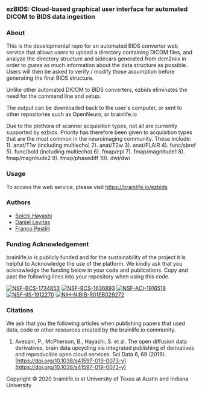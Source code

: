 ### ezBIDS: Cloud-based graphical user interface for automated DICOM to BIDS data ingestion

### About
This is the developmental repo for an automated BIDS converter web service that allows users to upload a directory containing 
DICOM files, and analyze the directory structure and sidecars generated from dcm2niix in order to *guess* 
as much information about the data structure as possible. Users will then be asked to verify / modify
those assumption before generating the final BIDS structure.

Unlike other automated DICOM to BIDS converters, ezbids eliminates the need for the command line and setup.

The output can be downloaded back to the user's computer, or sent to other repositories such as
OpenNeuro, or brainlife.io

Due to the plethora of scanner acquisition types, not all are currently supported by ezbids. Priority has therefore been given to acquisition types that are the most common in the neuroimaging community. These include:
1). anat/T1w (including multiecho)
2). anat/T2w
3). anat/FLAIR
4). func/sbref
5). func/bold (including multiecho)
6). fmap/epi
7). fmap/magnitude1
8). fmap/magnitude2
9). fmap/phasediff
10). dwi/dwi

### Usage
To access the web service, please visit https://brainlife.io/ezbids


### Authors
- [Soichi Hayashi](soichih@gmail.com)
- [Daniel Levitas](dlevitas@iu.edu)
- [Franco Pestilli](pestilli@utexas.edu)

### Funding Acknowledgement
brainlife.io is publicly funded and for the sustainability of the project it is helpful to Acknowledge the use of the platform. We kindly ask that you acknowledge the funding below in your code and publications. Copy and past the following lines into your repository when using this code.

[![NSF-BCS-1734853](https://img.shields.io/badge/NSF_BCS-1734853-blue.svg)](https://nsf.gov/awardsearch/showAward?AWD_ID=1734853)
[![NSF-BCS-1636893](https://img.shields.io/badge/NSF_BCS-1636893-blue.svg)](https://nsf.gov/awardsearch/showAward?AWD_ID=1636893)
[![NSF-ACI-1916518](https://img.shields.io/badge/NSF_ACI-1916518-blue.svg)](https://nsf.gov/awardsearch/showAward?AWD_ID=1916518)
[![NSF-IIS-1912270](https://img.shields.io/badge/NSF_IIS-1912270-blue.svg)](https://nsf.gov/awardsearch/showAward?AWD_ID=1912270)
[![NIH-NIBIB-R01EB029272](https://img.shields.io/badge/NIH_NIBIB-R01EB029272-green.svg)](https://grantome.com/grant/NIH/R01-EB029272-01)

### Citations
We ask that you the following articles when publishing papers that used data, code or other resources created by the brainlife.io community.

1. Avesani, P., McPherson, B., Hayashi, S. et al. The open diffusion data derivatives, brain data upcycling via integrated publishing of derivatives and reproducible open cloud services. Sci Data 6, 69 (2019). [https://doi.org/10.1038/s41597-019-0073-y](https://doi.org/10.1038/s41597-019-0073-y)

Copyright © 2020 brainlife.io at University of Texas at Austin and Indiana University

